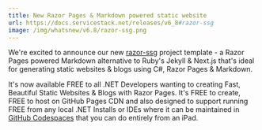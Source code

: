 ```yaml
---
title: New Razor Pages & Markdown powered static website
url: https://docs.servicestack.net/releases/v6_8#razor-ssg
image: /img/whatsnew/v6.8/razor-ssg.png
---
```


We're excited to announce our new [razor-ssg](https://razor-ssg.web-templates.io) project template - a Razor Pages powered Markdown 
alternative to Ruby's Jekyll & Next.js that's ideal for generating static websites & blogs using C#, Razor Pages & Markdown.

It's now available FREE to all .NET Developers wanting to creating Fast, Beautiful Static Websites & Blogs with Razor Pages. 
It's FREE to create, FREE to host on GitHub Pages CDN and also designed to support running FREE from any local .NET Installs 
or IDEs where it can be maintained in [GitHub Codespaces](https://github.com/features/codespaces) that you can do entirely from an iPad.
